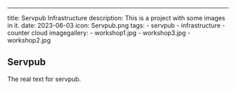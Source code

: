 ---
title: Servpub Infrastructure
description: This is a project with some images in it.
date: 2023-06-03
icon: Servpub.png
tags: 
    - servpub
    - infrastructure
    - counter cloud
imagegallery: 
    - workshop1.jpg
    - workshop3.jpg
    - workshop2.jpg


## Servpub

The real text for servpub.


